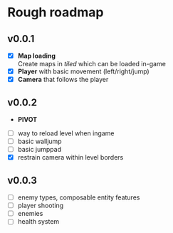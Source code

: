 # Rough roadmap
## v0.0.1
- [x] __Map loading__  
  Create maps in _tiled_ which can be loaded in-game  
- [x] __Player__ with basic movement (left/right/jump)
- [x] __Camera__ that follows the player

## v0.0.2
- __PIVOT__
- [ ] way to reload level when ingame
- [ ] basic walljump
- [ ] basic jumppad
- [x] restrain camera within level borders

## v0.0.3
- [ ] enemy types, composable entity features
- [ ] player shooting
- [ ] enemies
- [ ] health system
